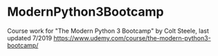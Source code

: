 # ModernPython3Bootcamp
Course work for "The Modern Python 3 Bootcamp" by Colt Steele, last updated 7/2019
https://www.udemy.com/course/the-modern-python3-bootcamp/